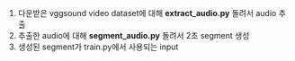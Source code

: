 1. 다운받은 vggsound video dataset에 대해 **extract_audio.py** 돌려서 audio 추출
2. 추출한 audio에 대해 **segment_audio.py** 돌려서 2초 segment 생성
3. 생성된 segment가 train.py에서 사용되는 input
